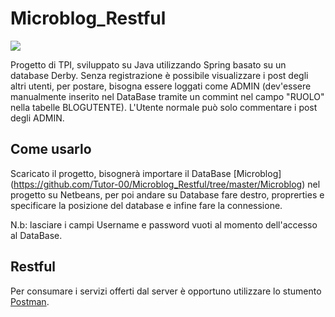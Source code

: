 # Microblog_Restful
![](https://img.shields.io/badge/PROJECT%20TYPE-SCHOOL-blue?style=for-the-badge&logo=google-scholar)

  Progetto di TPI, sviluppato su Java utilizzando Spring basato su un database Derby.
  Senza registrazione è possibile visualizzare i post degli altri utenti, per postare,
  bisogna essere loggati come ADMIN (dev'essere manualmente inserito nel DataBase tramite
  un commint nel campo "RUOLO" nella tabelle BLOGUTENTE).
  L'Utente normale può solo commentare i post degli ADMIN.
  
## Come usarlo
  Scaricato il progetto, bisognerà importare il DataBase [Microblog] (https://github.com/Tutor-00/Microblog_Restful/tree/master/Microblog)
  nel progetto su Netbeans, per poi andare su Database fare destro, proprerties e specificare la posizione del database e infine
  fare la connessione.
  
  N.b: lasciare i campi Username e password vuoti al momento dell'accesso al DataBase.
  
## Restful
  Per consumare i servizi offerti dal server è opportuno utilizzare lo stumento [Postman](https://www.postman.com/).


    
